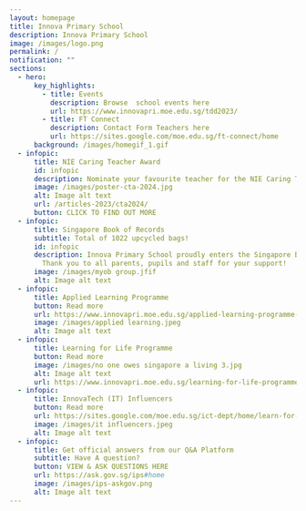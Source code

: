 ```yaml
---
layout: homepage
title: Innova Primary School
description: Innova Primary School
image: /images/logo.png
permalink: /
notification: ""
sections:
  - hero:
      key_highlights:
        - title: Events
          description: Browse  school events here
          url: https://www.innovapri.moe.edu.sg/tdd2023/
        - title: FT Connect
          description: Contact Form Teachers here
          url: https://sites.google.com/moe.edu.sg/ft-connect/home
      background: /images/homegif_1.gif
  - infopic:
      title: NIE Caring Teacher Award
      id: infopic
      description: Nominate your favourite teacher for the NIE Caring Teacher Award!
      image: /images/poster-cta-2024.jpg
      alt: Image alt text
      url: /articles-2023/cta2024/
      button: CLICK TO FIND OUT MORE
  - infopic:
      title: Singapore Book of Records
      subtitle: Total of 1022 upcycled bags!
      id: infopic
      description: Innova Primary School proudly enters the Singapore Book of Records.
        Thank you to all parents, pupils and staff for your support!
      image: /images/myob group.jfif
      alt: Image alt text
  - infopic:
      title: Applied Learning Programme
      button: Read more
      url: https://www.innovapri.moe.edu.sg/applied-learning-programme-alp/
      image: /images/applied learning.jpeg
      alt: Image alt text
  - infopic:
      title: Learning for Life Programme
      button: Read more
      image: /images/no one owes singapore a living 3.jpg
      alt: Image alt text
      url: https://www.innovapri.moe.edu.sg/learning-for-life-programme-ips/
  - infopic:
      title: InnovaTech (IT) Influencers
      button: Read more
      url: https://sites.google.com/moe.edu.sg/ict-dept/home/learn-for-life?authuser=0
      image: /images/it influencers.jpeg
      alt: Image alt text
  - infopic:
      title: Get official answers from our Q&A Platform
      subtitle: Have A question?
      button: VIEW & ASK QUESTIONS HERE
      url: https://ask.gov.sg/ips#home
      image: /images/ips-askgov.png
      alt: Image alt text
---
```

